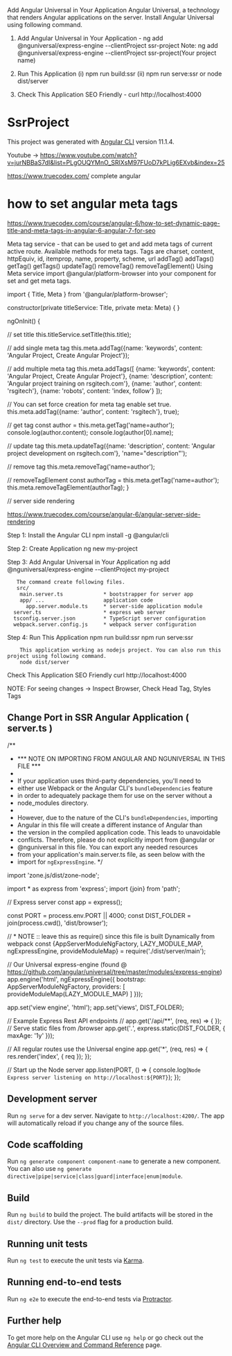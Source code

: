 Add Angular Universal in Your Application
Angular Universal, a technology that renders Angular applications on the server. Install Angular Universal using following command.

1.  Add Angular Universal in Your Application - ng add @nguniversal/express-engine --clientProject ssr-project
Note: ng add @nguniversal/express-engine --clientProject ssr-project(Your project name)

2.  Run This Application
  (i) npm run build:ssr
  (ii) npm run serve:ssr  or node dist/server

3.  Check This Application SEO Friendly - curl http://localhost:4000






# SsrProject

This project was generated with [Angular CLI](https://github.com/angular/angular-cli) version 11.1.4.


Youtube -> https://www.youtube.com/watch?v=jurNBBaS7dI&list=PLgOUQYMnO_SRlXsM97FUoD7kPLig6EXvb&index=25

https://www.truecodex.com/
complete angular

# how to set angular meta tags
https://www.truecodex.com/course/angular-6/how-to-set-dynamic-page-title-and-meta-tags-in-angular-6-angular-7-for-seo

Meta tag service - that can be used to get and add meta tags of current active route. Available methods for meta tags. Tags are charset, content, httpEquiv, id, itemprop, name, property, scheme, url
addTag()
addTags()
getTag()
getTags()
updateTag()
removeTag()
removeTagElement()
Using Meta service import @angular/platform-browser into your component for set and get meta tags.

import { Title, Meta } from '@angular/platform-browser';

constructor(private titleService: Title,  private meta: Meta) { }

ngOnInit() {

  // set title
this.titleService.setTitle(this.title);

// add single meta tag
this.meta.addTag({name: 'keywords', content: 'Angular Project, Create Angular Project'});

// add multiple meta tag
	this.meta.addTags([
	{name: 'keywords', content: 'Angular Project, Create Angular Project'},
	{name: 'description', content: 'Angular project training on rsgitech.com'},
    {name: 'author', content: 'rsgitech'},
    {name: 'robots', content: 'index, follow'}
  ]);

// You can set force creation for meta tag enable set true.
this.meta.addTag({name: 'author', content: 'rsgitech'}, true);


// get tag
const author = this.meta.getTag('name=author');
    console.log(author.content);
     console.log(author[0].name);

// update tag
  this.meta.updateTag({name: 'description', content: 'Angular project development on rsgitech.com'}, 'name="description"');

// remove tag
this.meta.removeTag('name=author');

// removeTagElement
  const authorTag = this.meta.getTag('name=author');
  this.meta.removeTagElement(authorTag);
}



// server side rendering

https://www.truecodex.com/course/angular-6/angular-server-side-rendering

Step 1: Install the Angular CLI
        npm install -g @angular/cli

Step 2: Create Application
        ng new my-project

Step 3: Add Angular Universal in Your Application
       ng add @nguniversal/express-engine --clientProject my-project

       The command create following files.
       src/
        main.server.ts             * bootstrapper for server app
        app/ ...                   application code
          app.server.module.ts     * server-side application module
      server.ts                    * express web server
      tsconfig.server.json         * TypeScript server configuration
      webpack.server.config.js     * webpack server configuration

 Step 4: Run This Application
        npm run build:ssr
        npm run serve:ssr

        This application working as nodejs project. You can also run this project using following command.
        node dist/server

  Check This Application SEO Friendly
  curl http://localhost:4000

 NOTE: For seeing changes ->  Inspect Browser, Check Head Tag, Styles Tags


   Change Port in SSR Angular Application ( server.ts )
  ---------------------------------------------------------------


/**
 * *** NOTE ON IMPORTING FROM ANGULAR AND NGUNIVERSAL IN THIS FILE ***
 *
 * If your application uses third-party dependencies, you'll need to
 * either use Webpack or the Angular CLI's `bundleDependencies` feature
 * in order to adequately package them for use on the server without a
 * node_modules directory.
 *
 * However, due to the nature of the CLI's `bundleDependencies`, importing
 * Angular in this file will create a different instance of Angular than
 * the version in the compiled application code. This leads to unavoidable
 * conflicts. Therefore, please do not explicitly import from @angular or
 * @nguniversal in this file. You can export any needed resources
 * from your application's main.server.ts file, as seen below with the
 * import for `ngExpressEngine`.
 */

import 'zone.js/dist/zone-node';

import * as express from 'express';
import {join} from 'path';

// Express server
const app = express();

const PORT = process.env.PORT || 4000;
const DIST_FOLDER = join(process.cwd(), 'dist/browser');

// * NOTE :: leave this as require() since this file is built Dynamically from webpack
const {AppServerModuleNgFactory, LAZY_MODULE_MAP, ngExpressEngine, provideModuleMap} = require('./dist/server/main');

// Our Universal express-engine (found @ https://github.com/angular/universal/tree/master/modules/express-engine)
app.engine('html', ngExpressEngine({
  bootstrap: AppServerModuleNgFactory,
  providers: [
    provideModuleMap(LAZY_MODULE_MAP)
  ]
}));

app.set('view engine', 'html');
app.set('views', DIST_FOLDER);

// Example Express Rest API endpoints
// app.get('/api/**', (req, res) => { });
// Serve static files from /browser
app.get('*.*', express.static(DIST_FOLDER, {
  maxAge: '1y'
}));

// All regular routes use the Universal engine
app.get('*', (req, res) => {
  res.render('index', { req });
});

// Start up the Node server
app.listen(PORT, () => {
  console.log(`Node Express server listening on http://localhost:${PORT}`);
});



## Development server

Run `ng serve` for a dev server. Navigate to `http://localhost:4200/`. The app will automatically reload if you change any of the source files.

## Code scaffolding

Run `ng generate component component-name` to generate a new component. You can also use `ng generate directive|pipe|service|class|guard|interface|enum|module`.

## Build

Run `ng build` to build the project. The build artifacts will be stored in the `dist/` directory. Use the `--prod` flag for a production build.

## Running unit tests

Run `ng test` to execute the unit tests via [Karma](https://karma-runner.github.io).

## Running end-to-end tests

Run `ng e2e` to execute the end-to-end tests via [Protractor](http://www.protractortest.org/).

## Further help

To get more help on the Angular CLI use `ng help` or go check out the [Angular CLI Overview and Command Reference](https://angular.io/cli) page.
